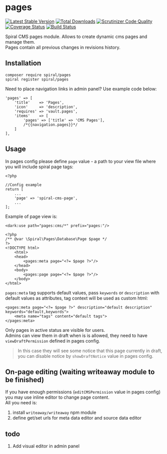 # pages

[![Latest Stable Version](https://poser.pugx.org/spiral/pages/v/stable)](https://packagist.org/packages/spiral/pages)
[![Total Downloads](https://poser.pugx.org/spiral/pages/downloads)](https://packagist.org/packages/spiral/pages)
[![Scrutinizer Code Quality](https://scrutinizer-ci.com/g/spiral-modules/pages/badges/quality-score.png)](https://scrutinizer-ci.com/g/spiral-modules/pages/)
[![Coverage Status](https://coveralls.io/repos/github/spiral-modules/pages/badge.svg)](https://coveralls.io/github/spiral-modules/pages)
[![Build Status](https://travis-ci.org/spiral-modules/pages.svg?branch=master)](https://travis-ci.org/spiral-modules/pages)

Spiral CMS pages module. Allows to create dynamic cms pages and manage them. <br/>
Pages contain all previous changes in revisions history. <br/>

## Installation
```
composer require spiral/pages
spiral register spiral/pages
```

Need to place navigation links in admin panel? Use example code below:
```
'pages' => [
    'title'    => 'Pages',
    'icon'     => 'description',
    'requires' => 'vault.pages',
    'items'    => [
        'pages' => ['title' => 'CMS Pages'],
        /*{{navigation.pages}}*/
    ]
],
```

## Usage

In pages config please define `page` value - a path to your view file where you will include spiral page tags:
```
<?php

//Config example
return [
    ...
    'page' => 'spiral-cms-page',
    ...
];

```

Example of page view is:
```
<dark:use path="pages:cms/*" prefix="pages:"/>

<?php
/** @var \Spiral\Pages\Database\Page $page */
?>
<!DOCTYPE html>
    <html>
    <head>
        <pages:meta page="<?= $page ?>"/>
    </head>
    <body>
        <pages:page page="<?= $page ?>"/>
    </body>
</html>
```

`pages:meta` tag supports default values, pass `keywords` or `description` with default values as attributes, tag context will be used as custom html:
```
<pages:meta page="<?= $page ?>" description="default description" keywords="default,keywords">
    <meta name="tags" content="default tags">
</pages:meta>
```

Only pages in active status are visible for users. <br/>
Admins can view them in draft when is is allowed, they need to have `viewDraftPermission` defined in pages config. <br/>
>In this case they will see some notice that this page currently in draft, you can disable notice by `showDraftNotice` value in pages config.

## On-page editing (waiting writeaway module to be finished)

If you have enough permissions (`editCMSPermission` value in pages config) you may use inline editor to change page content. <br/>
All you need is:

1. install `writeaway/writeaway` npm module
2. define get/set urls for meta data editor and source data editor

## todo
1. Add visual editor in admin panel
